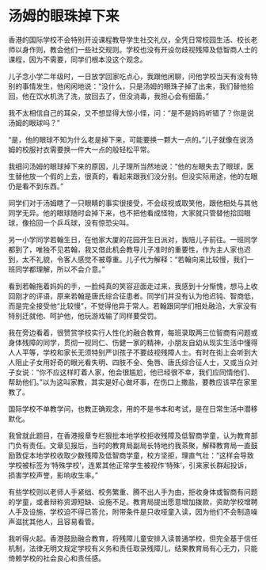 # 汤姆的眼珠掉下来

香港的国际学校不会特别开设课程教导学生社交礼仪，全凭日常校园生活、校长老师以身作则，教会他们一些社交规则。学校也没有开设勿歧视残障及低智商人士的课程，因为不需要，同学们根本没这个观念。 

儿子念小学二年级时，一日放学回家吃点心，我跟他闲聊，问他学校当天有没有特别的事情发生，他闲闲地说：“没什么，只是汤姆的眼珠子掉了出来，我们替他拾回，他在饮水机洗了洗，放回去了，但没消毒，我担心会有细菌。” 

我不太相信自己的耳朵，又不想显得大惊小怪，问：“是不是妈妈听错了？你是说汤姆的眼球吗？” 

“是，他的眼球不知为什么老是掉下来，可能要换一颗大一点的。”儿子就像在说汤姆的校服衬衣需要换一件大一点的般轻松平常。 

我细问汤姆的眼球掉下来的原因，儿子理所当然地说：“他的左眼失去了眼球，医生替他放一个假的上去，很真的，看起来跟我们没分别。但没实际用途，他的左眼仍是看不到东西。” 

同学们对于汤姆瞎了一只眼睛的事实很接受，不会歧视或取笑他，跟他相处与其他同学无异。他的眼球随时会掉下来，也不把他看成怪物，大家就只管替他拾回眼球，像拾回一个乒乓球，没有惊恐尖叫。 

另一小学同学若翰生日，在他家大厦的花园开生日派对，我陪儿子前往。一班同学都到了，唯独不见若翰，我又借此机会教导儿子准时的重要性，作为主人家也迟到，太不礼貌，令客人感觉不被尊重。儿子代为解释：“若翰向来比较慢，我们一班同学都理解，所以不会介意。” 

看到若翰拖着妈妈的手，一脸纯真的笑容迎面走过来，我感到十分惭愧，想马上收回刚才的评语，原来若翰是唐氏综合征患者。同学们并没有认为他迟钝、智商低，而是完全接受他“比较慢”，不觉得他异于常人。若翰跟同学们相处融洽，大家没有特别迁就他、呵护他，他玩游戏输了同样要受罚。 

我在旁边看着，很赞赏学校实行人性化的融合教育，每班录取两三位智商有问题或身体残障的同学，贯彻一视同仁、伤健一家的精神，小朋友自幼从现实生活中懂得人人平等，学校和家长无须特别严训孩子不要歧视残障人士。有时在街上会听到大人阻止子女用好奇的眼光看失明、四肢不全、兔唇、唐氏综合征人士，又或当众对子女说：“你不应这样盯着人家，他会很尴尬，他已经很不幸，我们应同情他们、帮助他们。”以为这叫家教，其实是好心做坏事，在伤口上撒盐，要教应该早在家里教了。 

国际学校不单教学问，也教正确观念，用的不是书本和考试，是在日常生活中潜移默化。 

我曾就此题目，在香港报章专栏狠批本地学校拒收残障及低智商学童，认为教育部门负有责任。文章见报后，当时的教育局副局长特地约我茶聚，解释教育局一直鼓励敦促本地学校收取少数残障及低智商学童，校方坚拒，理直气壮：“这样会导致学校被标签为‘特殊学校’，连累其他正常学生被视作‘特殊’，引来家长群起投诉，损害学校声誉，影响收生率。” 

有些学校则以老师人手紧绌、校务繁重、腾不出人手为由，拒收身体或智商有问题的学童，或者辩称资源短缺、设施不足。教育局提出愿意增加拨款，资助学校增聘人手及设施，学校迫不得已答允，附带条件是只收哑童入读，因为他们不会制造噪声滋扰其他人，且容易看管。 

我听得火起。香港鼓励融合教育，将残障儿童安排入读普通学校，但完全基于信任机制，法律无明文规定学校有义务和责任取录残障儿，结果教育局有心无力，只能倚赖学校的社会良心和责任感。
